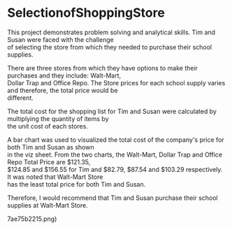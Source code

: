 # SelectionofShoppingStore

This project demonstrates problem solving and analytical skills. Tim and Susan were faced with the challenge									
of selecting the store from which they needed to purchase their school supplies.									
									
There are three stores from which they have options to make their purchases and they include: Walt-Mart, 									
Dollar Trap and Office Repo. The Store prices for each school supply varies and therefore, the total price would be 									
different. 									
									
The total cost for the shopping list for Tim and Susan were calculated by multiplying the quantity of items by 									
the unit cost of each stores. 									
									
A bar chart was used to visualized the total cost of the company's price for both Tim and Susan as shown   									
 in the viz sheet. From the two charts, the Walt-Mart, Dollar Trap and Office Repo Total Price are $121.35,									
$124.85 and $156.55 for Tim and $82.79, $87.54 and $103.29 respectively. It was noted that Walt-Mart Store									
 has the least total price for both Tim and Susan.									
									
Therefore, I would recommend that Tim and Susan purchase their school supplies at Walt-Mart Store.									
 									
7ae75b2215.png)
